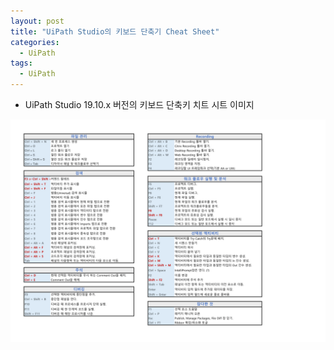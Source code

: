 ```yaml
---
layout: post
title: "UiPath Studio의 키보드 단축기 Cheat Sheet"
categories:
  - UiPath
tags:
  - UiPath
---
```


* UiPath Studio 19.10.x 버전의 키보드 단축키 치트 시트 이미지

![](/assets/uipath/UiPath_Studio_CheatSheet.png)